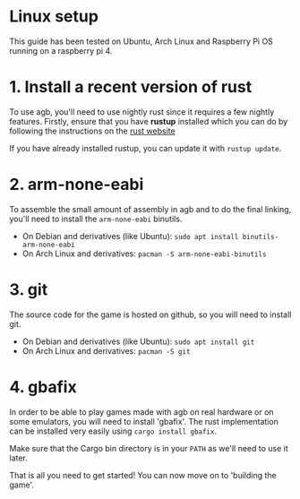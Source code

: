 # Linux setup

This guide has been tested on Ubuntu, Arch Linux and Raspberry Pi OS running on a raspberry pi 4.

# 1. Install a recent version of rust

To use agb, you'll need to use nightly rust since it requires a few nightly features.
Firstly, ensure that you have **rustup** installed which you can do by following the instructions on the [rust website](https://www.rust-lang.org/tools/install)

If you have already installed rustup, you can update it with `rustup update`.

# 2. arm-none-eabi

To assemble the small amount of assembly in agb and to do the final linking, you'll need to install the `arm-none-eabi` binutils.

* On Debian and derivatives (like Ubuntu): `sudo apt install binutils-arm-none-eabi`
* On Arch Linux and derivatives: `pacman -S arm-none-eabi-binutils`

# 3. git

The source code for the game is hosted on github, so you will need to install git.

* On Debian and derivatives (like Ubuntu): `sudo apt install git`
* On Arch Linux and derivatives: `pacman -S git`

# 4. gbafix

In order to be able to play games made with agb on real hardware or on some emulators, you will need to install 'gbafix'.
The rust implementation can be installed very easily using `cargo install gbafix`.

Make sure that the Cargo bin directory is in your `PATH` as we'll need to use it later.

That is all you need to get started!
You can now move on to 'building the game'.